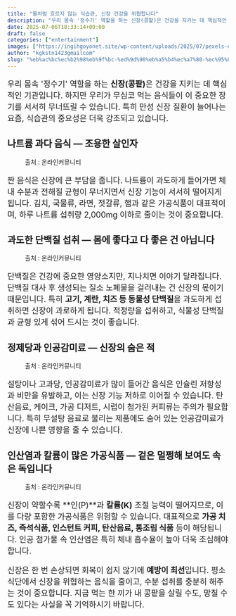 ```yaml
---
title: "물처럼 흐르지 않는 식습관, 신장 건강을 위협합니다"
description: "우리 몸속 '정수기' 역할을 하는 신장(콩팥)은 건강을 지키는 데 핵심적인 기관입니다. 하지만 우리가 무심코 먹는 음식들이 이 중요한 장기를 서서히 무너뜨릴 수 있습니다. 특히 만성 신장 질환이 늘어나는 요즘, 식습관의 중요성은 더욱 강조되고 있습니다."
date: 2025-07-06T18:33:14+09:00
draft: false
categories: ["entertainment"]
images: ["https://ingihgoyonet.site/wp-content/uploads/2025/07/pexels-enesfilm-8254049-576x1024.jpg", "https://ingihgoyonet.site/wp-content/uploads/2025/07/pexels-anadragon-2985167-1024x683.jpg", "https://ingihgoyonet.site/wp-content/uploads/2025/07/pexels-lina-1740902-1024x683.jpg", "https://ingihgoyonet.site/wp-content/uploads/2025/07/pexels-abhishek-mahajan-2249012-3928854-1024x683.jpg"]
author: "kgkstn1423gmailcom"
slug: "%eb%ac%bc%ec%b2%98%eb%9f%bc-%ed%9d%90%eb%a5%b4%ec%a7%80-%ec%95%8a%eb%8a%94-%ec%8b%9d%ec%8a%b5%ea%b4%80-%ec%8b%a0%ec%9e%a5-%ea%b1%b4%ea%b0%95%ec%9d%84-%ec%9c%84%ed%98%91%ed%95%a9%eb%8b%88%eb%8b%a4"
---
```


<p style="font-size:18px">우리 몸속 '정수기' 역할을 하는 <strong>신장(콩팥)</strong>은 건강을 지키는 데 핵심적인 기관입니다. 하지만 우리가 무심코 먹는 음식들이 이 중요한 장기를 서서히 무너뜨릴 수 있습니다. 특히 만성 신장 질환이 늘어나는 요즘, 식습관의 중요성은 더욱 강조되고 있습니다.</p> <h2 >나트륨 과다 음식 — 조용한 살인자</h2> <figure ><img src="https://ingihgoyonet.site/wp-content/uploads/2025/07/pexels-enesfilm-8254049-576x1024.jpg" alt="" style="aspect-ratio:16/9;object-fit:cover"/><figcaption >출처 : 온라인커뮤니티</figcaption></figure> <p style="font-size:18px">짠 음식은 신장에 큰 부담을 줍니다. 나트륨이 과도하게 들어가면 체내 수분과 전해질 균형이 무너지면서 신장 기능이 서서히 떨어지게 됩니다. 김치, 국물류, 라면, 젓갈류, 햄과 같은 가공식품이 대표적이며, 하루 나트륨 섭취량 2,000mg 이하로 줄이는 것이 중요합니다.</p> <h2 >과도한 단백질 섭취 — 몸에 좋다고 다 좋은 건 아닙니다</h2> <figure ><img src="https://ingihgoyonet.site/wp-content/uploads/2025/07/pexels-anadragon-2985167-1024x683.jpg" alt="" style="aspect-ratio:16/9;object-fit:cover"/><figcaption >출처 : 온라인커뮤니티</figcaption></figure> <p style="font-size:18px">단백질은 건강에 중요한 영양소지만, 지나치면 이야기 달라집니다. 단백질 대사 후 생성되는 질소 노폐물을 걸러내는 건 신장의 몫이기 때문입니다. 특히 <strong>고기, 계란, 치즈 등 동물성 단백질</strong>을 과도하게 섭취하면 신장이 과로하게 됩니다. 적정량을 섭취하고, 식물성 단백질과 균형 있게 섞어 드시는 것이 좋습니다.</p> <h2 >정제당과 인공감미료 — 신장의 숨은 적</h2> <figure ><img src="https://ingihgoyonet.site/wp-content/uploads/2025/07/pexels-lina-1740902-1024x683.jpg" alt="" style="aspect-ratio:16/9;object-fit:cover"/><figcaption >출처 : 온라인커뮤니티</figcaption></figure> <p style="font-size:18px">설탕이나 고과당, 인공감미료가 많이 들어간 음식은 인슐린 저항성과 비만을 유발하고, 이는 신장 기능 저하로 이어질 수 있습니다. 탄산음료, 케이크, 가공 디저트, 시럽이 첨가된 커피류는 주의가 필요합니다. 특히 무설탕 음료로 불리는 제품에도 숨어 있는 인공감미료가 신장에 나쁜 영향을 줄 수 있습니다.</p> <h2 >인산염과 칼륨이 많은 가공식품 — 겉은 멀쩡해 보여도 속은 독입니다</h2> <figure ><img src="https://ingihgoyonet.site/wp-content/uploads/2025/07/pexels-abhishek-mahajan-2249012-3928854-1024x683.jpg" alt="" style="aspect-ratio:16/9;object-fit:cover"/><figcaption >출처 : 온라인커뮤니티</figcaption></figure> <p style="font-size:18px">신장이 약할수록 **인(P)**과 <strong>칼륨(K)</strong> 조절 능력이 떨어지므로, 이를 다량 포함한 가공식품은 위험할 수 있습니다. 대표적으로 <strong>가공 치즈, 즉석식품, 인스턴트 커피, 탄산음료, 통조림 식품</strong> 등이 해당됩니다. 인공 첨가물 속 인산염은 특히 체내 흡수율이 높아 더욱 조심해야 합니다.</p> <p style="font-size:18px">신장은 한 번 손상되면 회복이 쉽지 않기에 <strong>예방이 최선</strong>입니다. 평소 식단에서 신장을 위협하는 음식을 줄이고, 수분 섭취를 충분히 해주는 것이 중요합니다. 지금 먹는 한 끼가 내 콩팥을 살릴 수도, 망칠 수도 있다는 사실을 꼭 기억하시기 바랍니다.</p>